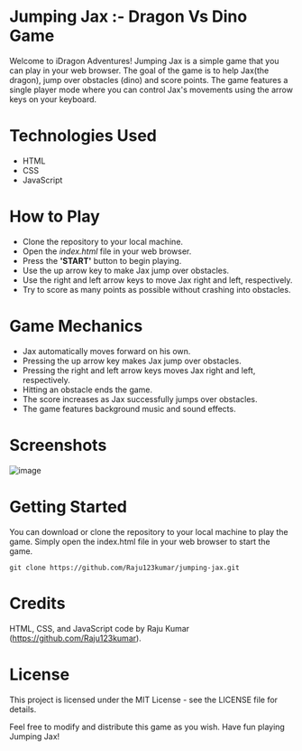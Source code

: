 # Jumping Jax :- Dragon Vs Dino Game

Welcome to iDragon Adventures! Jumping Jax is a simple game that you can play in your web browser. The goal of the game is to help Jax(the dragon), jump over obstacles (dino) and score points. The game features a single player mode where you can control Jax's movements using the arrow keys on your keyboard.

# Technologies Used
- HTML
- CSS
- JavaScript

# How to Play

- Clone the repository to your local machine.
- Open the <i>index.html</i> file in your web browser.
- Press the <b>'START'</b> button to begin playing.
- Use the up arrow key to make Jax jump over obstacles.
- Use the right and left arrow keys to move Jax right and left, respectively.
- Try to score as many points as possible without crashing into obstacles.

# Game Mechanics

- Jax automatically moves forward on his own.
- Pressing the up arrow key makes Jax jump over obstacles.
- Pressing the right and left arrow keys moves Jax right and left, respectively.
- Hitting an obstacle ends the game.
- The score increases as Jax successfully jumps over obstacles.
- The game features background music and sound effects.

# Screenshots
![image](https://user-images.githubusercontent.com/79343575/227896597-e1c9d928-debe-41bf-a93f-1dbae6602580.png)


# Getting Started
You can download or clone the repository to your local machine to play the game. 
Simply open the index.html file in your web browser to start the game.

    git clone https://github.com/Raju123kumar/jumping-jax.git

# Credits
HTML, CSS, and JavaScript code by Raju Kumar (https://github.com/Raju123kumar).


# License
This project is licensed under the MIT License - see the LICENSE file for details.

Feel free to modify and distribute this game as you wish. Have fun playing Jumping Jax!
